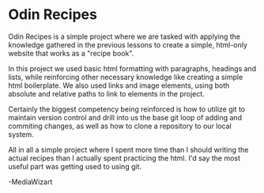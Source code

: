 # Odin Recipes
Odin Recipes is a simple project where we are tasked with applying the knowledge gathered in the previous lessons to create a simple, html-only website that works as a "recipe book".

In this project we used basic html formatting with paragraphs, headings and lists, while reinforcing other necessary knowledge like creating a simple html boilerplate. We also used links and image elements, using both absolute and relative paths to link to elements in the project.

Certainly the biggest competency being reinforced is how to utilize git to maintain version control and drill into us the base git loop of adding and commiting changes, as well as how to clone a repository to our local system.

All in all a simple project where I spent more time than I should writing the actual recipes than I actually spent practicing the html. I'd say the most useful part was getting used to using git.

-MediaWizart